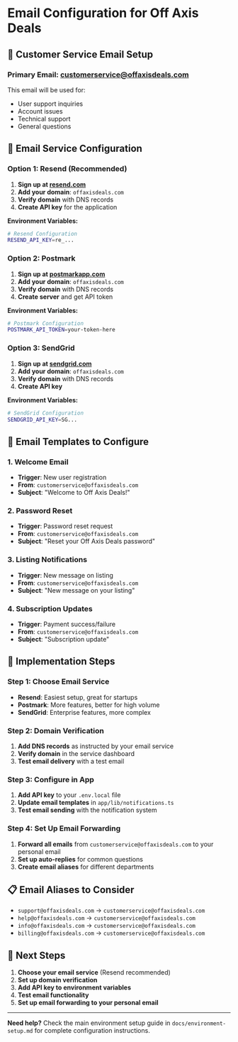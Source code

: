 # Email Configuration for Off Axis Deals

## 📧 **Customer Service Email Setup**

### **Primary Email: customerservice@offaxisdeals.com**

This email will be used for:
- User support inquiries
- Account issues
- Technical support
- General questions

## 🔧 **Email Service Configuration**

### **Option 1: Resend (Recommended)**
1. **Sign up at [resend.com](https://resend.com)**
2. **Add your domain**: `offaxisdeals.com`
3. **Verify domain** with DNS records
4. **Create API key** for the application

**Environment Variables:**
```bash
# Resend Configuration
RESEND_API_KEY=re_...
```

### **Option 2: Postmark**
1. **Sign up at [postmarkapp.com](https://postmarkapp.com)**
2. **Add your domain**: `offaxisdeals.com`
3. **Verify domain** with DNS records
4. **Create server** and get API token

**Environment Variables:**
```bash
# Postmark Configuration
POSTMARK_API_TOKEN=your-token-here
```

### **Option 3: SendGrid**
1. **Sign up at [sendgrid.com](https://sendgrid.com)**
2. **Add your domain**: `offaxisdeals.com`
3. **Verify domain** with DNS records
4. **Create API key**

**Environment Variables:**
```bash
# SendGrid Configuration
SENDGRID_API_KEY=SG...
```

## 📧 **Email Templates to Configure**

### **1. Welcome Email**
- **Trigger**: New user registration
- **From**: `customerservice@offaxisdeals.com`
- **Subject**: "Welcome to Off Axis Deals!"

### **2. Password Reset**
- **Trigger**: Password reset request
- **From**: `customerservice@offaxisdeals.com`
- **Subject**: "Reset your Off Axis Deals password"

### **3. Listing Notifications**
- **Trigger**: New message on listing
- **From**: `customerservice@offaxisdeals.com`
- **Subject**: "New message on your listing"

### **4. Subscription Updates**
- **Trigger**: Payment success/failure
- **From**: `customerservice@offaxisdeals.com`
- **Subject**: "Subscription update"

## 🔧 **Implementation Steps**

### **Step 1: Choose Email Service**
- **Resend**: Easiest setup, great for startups
- **Postmark**: More features, better for high volume
- **SendGrid**: Enterprise features, more complex

### **Step 2: Domain Verification**
1. **Add DNS records** as instructed by your email service
2. **Verify domain** in the service dashboard
3. **Test email delivery** with a test email

### **Step 3: Configure in App**
1. **Add API key** to your `.env.local` file
2. **Update email templates** in `app/lib/notifications.ts`
3. **Test email sending** with the notification system

### **Step 4: Set Up Email Forwarding**
1. **Forward all emails** from `customerservice@offaxisdeals.com` to your personal email
2. **Set up auto-replies** for common questions
3. **Create email aliases** for different departments

## 📋 **Email Aliases to Consider**

- `support@offaxisdeals.com` → `customerservice@offaxisdeals.com`
- `help@offaxisdeals.com` → `customerservice@offaxisdeals.com`
- `info@offaxisdeals.com` → `customerservice@offaxisdeals.com`
- `billing@offaxisdeals.com` → `customerservice@offaxisdeals.com`

## 🚀 **Next Steps**

1. **Choose your email service** (Resend recommended)
2. **Set up domain verification**
3. **Add API key to environment variables**
4. **Test email functionality**
5. **Set up email forwarding to your personal email**

---

**Need help?** Check the main environment setup guide in `docs/environment-setup.md` for complete configuration instructions.
